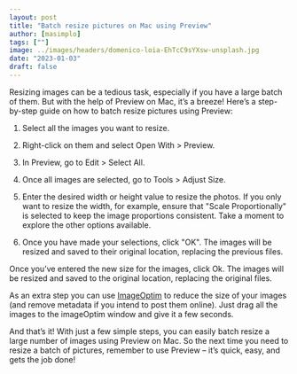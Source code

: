 ```yaml
---
layout: post
title: "Batch resize pictures on Mac using Preview"
author: [masimplo]
tags: [""]
image: ../images/headers/domenico-loia-EhTcC9sYXsw-unsplash.jpg
date: "2023-01-03"
draft: false
---
```


Resizing images can be a tedious task, especially if you have a large batch of them. But with the help of Preview on Mac, it’s a breeze! Here’s a step-by-step guide on how to batch resize pictures using Preview:

1) Select all the images you want to resize.

2) Right-click on them and select Open With > Preview.

3) In Preview, go to Edit > Select All.

4) Once all images are selected, go to Tools > Adjust Size.

5) Enter the desired width or height value to resize the photos. If you only want to resize the width, for example, ensure that "Scale Proportionally" is selected to keep the image proportions consistent. Take a moment to explore the other options available.

6) Once you have made your selections, click "OK". The images will be resized and saved to their original location, replacing the previous files.

Once you’ve entered the new size for the images, click Ok. The images will be resized and saved to the original location, replacing the original files.

As an extra step you can use [ImageOptim](https://imageoptim.com/mac) to reduce the size of your images (and remove metadata if you intend to post them online). Just drag all the images to the imageOptim window and give it a few seconds.

And that’s it! With just a few simple steps, you can easily batch resize a large number of images using Preview on Mac. So the next time you need to resize a batch of pictures, remember to use Preview – it’s quick, easy, and gets the job done!
